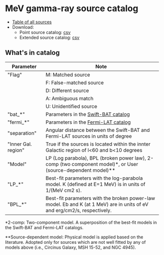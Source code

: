 # MeV gamma-ray source catalog

- [Table of all sources](https://tsuji703.github.io/MeV-All-Sky/files/MeV_all_source.html)
- Download:
  - Point source catalog: [csv](https://tsuji703.github.io/MeV-All-Sky/files/catalog/crossmatch_latest.csv)
  - Extended source catalog: [csv](https://tsuji703.github.io/MeV-All-Sky/files/catalog/crossmatch_latest.csv)


## What's in catalog

| Parameter | Note
| --- |---
|"Flag" | M: Matched source
|       | F: False-matched source
|       | D: Different source
|       | A: Ambiguous match
|       | U: Unidentified source
|"bat_*" | Parameters in the [Swift-BAT catalog](https://swift.gsfc.nasa.gov/results/bs105mon/)
|"fermi_*" | Parameters in the [Fermi-LAT catalog](https://fermi.gsfc.nasa.gov/ssc/data/access/lat/8yr_catalog/)
|"separation"| Angular distance between the Swift-BAT and Fermi-LAT sources in units of degree
|"Inner Gal. region" | True if the sources is located within the innter Galactic region of l<60 and b<10 degrees
|"Model" | LP (Log parabola), BPL (broken power law), 2-comp (two component model)*, or User (source-dependent model)**
| "LP_*" | Best-fit parameters with the log-parabola model. K (defined at E=1 MeV) is in units of 1/(MeV cm2 s).
| "BPL_*"| Best-fit parameters with the broken power-law model. Eb and K (at 1 MeV) are in units of eV and erg/cm2/s, respectively.

*2-comp: Two-component model. A superposition of the best-fit models in the Swift-BAT and Fermi-LAT catalogs.

**Source-dependent model: Physical model is applied based on the literature. Adopted only for sources which are not well fitted by any of models above (i.e., Circinus Galaxy, MSH 15-52, and NGC 4945).



<!--
"Flag" 
M: Matched source.
F: False-matched source.
D: Different source.
A: Ambiguous match.
U: Unidentified source.

"bat_*"
Parameters in the Swift-BAT catalog.

"fermi_*"
Parameters in the Fermi-LAT catalog.

"separation"
Angular distance between the Swift-BAT and Fermi-LAT sources in units of degree.



"Inner Gal. region" column indicates if the sources is located within the innter Galactic region of l<60 and |b|<10 degrees.

"Model" colum indicates the model used to fit the SED.

SEDs are fitted with the following models:
LP: Log parabola.
(( equation ? ))
"LP_*": best-fits parameters with the log-parabola model.

BPL: Broken power law.
"BPL_*": best-fits parameters with the broken power-law model.

2-comp: Two-component model. A superposition of the best-fit models in the Swift-BAT and Fermi-LAT catalogs.

Source-dependent model: Physical model is applied based on the literature. Adopted only for sources which are not well fitted by any of models above (i.e., Circinus Galaxy, MSH 15-52, and NGC 4945).

-->
